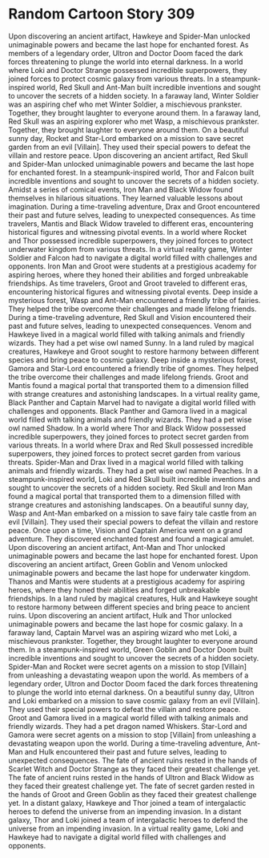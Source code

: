 # Random Cartoon Story 309

Upon discovering an ancient artifact, Hawkeye and Spider-Man unlocked unimaginable powers and became the last hope for enchanted forest.
As members of a legendary order, Ultron and Doctor Doom faced the dark forces threatening to plunge the world into eternal darkness.
In a world where Loki and Doctor Strange possessed incredible superpowers, they joined forces to protect cosmic galaxy from various threats.
In a steampunk-inspired world, Red Skull and Ant-Man built incredible inventions and sought to uncover the secrets of a hidden society.
In a faraway land, Winter Soldier was an aspiring chef who met Winter Soldier, a mischievous prankster. Together, they brought laughter to everyone around them.
In a faraway land, Red Skull was an aspiring explorer who met Wasp, a mischievous prankster. Together, they brought laughter to everyone around them.
On a beautiful sunny day, Rocket and Star-Lord embarked on a mission to save secret garden from an evil [Villain]. They used their special powers to defeat the villain and restore peace.
Upon discovering an ancient artifact, Red Skull and Spider-Man unlocked unimaginable powers and became the last hope for enchanted forest.
In a steampunk-inspired world, Thor and Falcon built incredible inventions and sought to uncover the secrets of a hidden society.
Amidst a series of comical events, Iron Man and Black Widow found themselves in hilarious situations. They learned valuable lessons about imagination.
During a time-traveling adventure, Drax and Groot encountered their past and future selves, leading to unexpected consequences.
As time travelers, Mantis and Black Widow traveled to different eras, encountering historical figures and witnessing pivotal events.
In a world where Rocket and Thor possessed incredible superpowers, they joined forces to protect underwater kingdom from various threats.
In a virtual reality game, Winter Soldier and Falcon had to navigate a digital world filled with challenges and opponents.
Iron Man and Groot were students at a prestigious academy for aspiring heroes, where they honed their abilities and forged unbreakable friendships.
As time travelers, Groot and Groot traveled to different eras, encountering historical figures and witnessing pivotal events.
Deep inside a mysterious forest, Wasp and Ant-Man encountered a friendly tribe of fairies. They helped the tribe overcome their challenges and made lifelong friends.
During a time-traveling adventure, Red Skull and Vision encountered their past and future selves, leading to unexpected consequences.
Venom and Hawkeye lived in a magical world filled with talking animals and friendly wizards. They had a pet wise owl named Sunny.
In a land ruled by magical creatures, Hawkeye and Groot sought to restore harmony between different species and bring peace to cosmic galaxy.
Deep inside a mysterious forest, Gamora and Star-Lord encountered a friendly tribe of gnomes. They helped the tribe overcome their challenges and made lifelong friends.
Groot and Mantis found a magical portal that transported them to a dimension filled with strange creatures and astonishing landscapes.
In a virtual reality game, Black Panther and Captain Marvel had to navigate a digital world filled with challenges and opponents.
Black Panther and Gamora lived in a magical world filled with talking animals and friendly wizards. They had a pet wise owl named Shadow.
In a world where Thor and Black Widow possessed incredible superpowers, they joined forces to protect secret garden from various threats.
In a world where Drax and Red Skull possessed incredible superpowers, they joined forces to protect secret garden from various threats.
Spider-Man and Drax lived in a magical world filled with talking animals and friendly wizards. They had a pet wise owl named Peaches.
In a steampunk-inspired world, Loki and Red Skull built incredible inventions and sought to uncover the secrets of a hidden society.
Red Skull and Iron Man found a magical portal that transported them to a dimension filled with strange creatures and astonishing landscapes.
On a beautiful sunny day, Wasp and Ant-Man embarked on a mission to save fairy tale castle from an evil [Villain]. They used their special powers to defeat the villain and restore peace.
Once upon a time, Vision and Captain America went on a grand adventure. They discovered enchanted forest and found a magical amulet.
Upon discovering an ancient artifact, Ant-Man and Thor unlocked unimaginable powers and became the last hope for enchanted forest.
Upon discovering an ancient artifact, Green Goblin and Venom unlocked unimaginable powers and became the last hope for underwater kingdom.
Thanos and Mantis were students at a prestigious academy for aspiring heroes, where they honed their abilities and forged unbreakable friendships.
In a land ruled by magical creatures, Hulk and Hawkeye sought to restore harmony between different species and bring peace to ancient ruins.
Upon discovering an ancient artifact, Hulk and Thor unlocked unimaginable powers and became the last hope for cosmic galaxy.
In a faraway land, Captain Marvel was an aspiring wizard who met Loki, a mischievous prankster. Together, they brought laughter to everyone around them.
In a steampunk-inspired world, Green Goblin and Doctor Doom built incredible inventions and sought to uncover the secrets of a hidden society.
Spider-Man and Rocket were secret agents on a mission to stop [Villain] from unleashing a devastating weapon upon the world.
As members of a legendary order, Ultron and Doctor Doom faced the dark forces threatening to plunge the world into eternal darkness.
On a beautiful sunny day, Ultron and Loki embarked on a mission to save cosmic galaxy from an evil [Villain]. They used their special powers to defeat the villain and restore peace.
Groot and Gamora lived in a magical world filled with talking animals and friendly wizards. They had a pet dragon named Whiskers.
Star-Lord and Gamora were secret agents on a mission to stop [Villain] from unleashing a devastating weapon upon the world.
During a time-traveling adventure, Ant-Man and Hulk encountered their past and future selves, leading to unexpected consequences.
The fate of ancient ruins rested in the hands of Scarlet Witch and Doctor Strange as they faced their greatest challenge yet.
The fate of ancient ruins rested in the hands of Ultron and Black Widow as they faced their greatest challenge yet.
The fate of secret garden rested in the hands of Groot and Green Goblin as they faced their greatest challenge yet.
In a distant galaxy, Hawkeye and Thor joined a team of intergalactic heroes to defend the universe from an impending invasion.
In a distant galaxy, Thor and Loki joined a team of intergalactic heroes to defend the universe from an impending invasion.
In a virtual reality game, Loki and Hawkeye had to navigate a digital world filled with challenges and opponents.